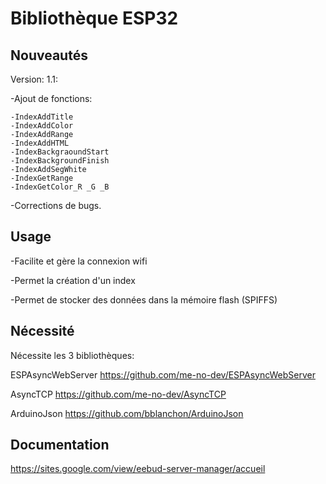 # Bibliothèque ESP32

## Nouveautés
Version: 1.1:

  -Ajout de fonctions:
  
    -IndexAddTitle
    -IndexAddColor
    -IndexAddRange
    -IndexAddHTML
    -IndexBackgraoundStart
    -IndexBackgroundFinish
    -IndexAddSegWhite
    -IndexGetRange
    -IndexGetColor_R _G _B
    
  -Corrections de bugs.


## Usage

-Facilite et gère la connexion wifi

-Permet la création d'un index

-Permet de stocker des données dans la mémoire flash (SPIFFS)


## Nécessité

Nécessite les 3 bibliothèques:

ESPAsyncWebServer
https://github.com/me-no-dev/ESPAsyncWebServer

AsyncTCP
https://github.com/me-no-dev/AsyncTCP

ArduinoJson
https://github.com/bblanchon/ArduinoJson


## Documentation

https://sites.google.com/view/eebud-server-manager/accueil

